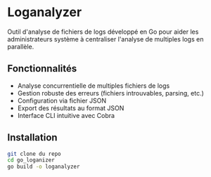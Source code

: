 # Loganalyzer

Outil d'analyse de fichiers de logs développé en Go pour aider les administrateurs système à centraliser l'analyse de multiples logs en parallèle.

## Fonctionnalités

- Analyse concurrentielle de multiples fichiers de logs
- Gestion robuste des erreurs (fichiers introuvables, parsing, etc.)
- Configuration via fichier JSON
- Export des résultats au format JSON
- Interface CLI intuitive avec Cobra

## Installation

```bash
git clone du repo
cd go_loganizer
go build -o loganalyzer